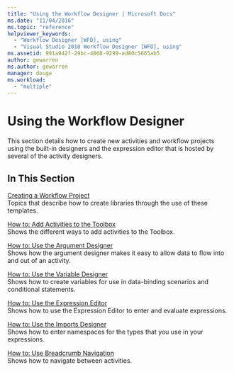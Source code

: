```yaml
---
title: "Using the Workflow Designer | Microsoft Docs"
ms.date: "11/04/2016"
ms.topic: "reference"
helpviewer_keywords: 
  - "Workflow Designer [WFD], using"
  - "Visual Studio 2010 Workflow Designer [WFD], using"
ms.assetid: 991a942f-29bc-4868-9299-ed80c5665ab5
author: gewarren
ms.author: gewarren
manager: douge
ms.workload: 
  - "multiple"
---
```

# Using the Workflow Designer
This section details how to create new activities and workflow projects using the built-in designers and the expression editor that is hosted by several of the activity designers.  
  
## In This Section  
 [Creating a Workflow Project](../workflow-designer/creating-a-workflow-project.md)  
 Topics that describe how to create libraries through the use of these templates.  
  
 [How to: Add Activities to the Toolbox](../workflow-designer/how-to-add-activities-to-the-toolbox.md)  
 Shows the different ways to add activities to the Toolbox.  
  
 [How to: Use the Argument Designer](../workflow-designer/how-to-use-the-argument-designer.md)  
 Shows how the argument designer makes it easy to allow data to flow into and out of an activity.  
  
 [How to: Use the Variable Designer](../workflow-designer/how-to-use-the-variable-designer.md)  
 Shows how to create variables for use in data-binding scenarios and conditional statements.  
  
 [How to: Use the Expression Editor](../workflow-designer/how-to-use-the-expression-editor.md)  
 Shows how to use the Expression Editor to enter and evaluate expressions.  
  
 [How to: Use the Imports Designer](../workflow-designer/how-to-use-the-imports-designer.md)  
 Shows how to enter namespaces for the types that you use in your expressions.  
  
 [How to: Use Breadcrumb Navigation](../workflow-designer/how-to-use-breadcrumb-navigation.md)  
 Shows how to navigate between activities.